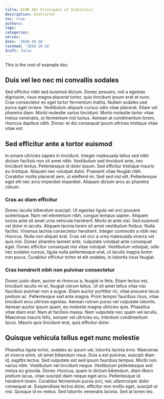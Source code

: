 ```yaml
---
title: ECON 261 Principals of Statistics
description: Instructor
toc: true
authors:
tags:
categories:
series:
date: '2020-10-16'
lastmod: '2020-10-16'
draft: false
---
```


This is the root of example doc.

## Duis vel leo nec mi convallis sodales

Sed efficitur nibh sed euismod dictum. Donec posuere, nisl a egestas dignissim, risus magna placerat tortor, quis tincidunt ipsum erat at nunc. Cras consectetur ex eget tortor fermentum mattis. Nullam sodales sed purus eget ornare. Vestibulum aliquam cursus odio vitae placerat. Etiam vel pharetra diam. Morbi molestie varius tincidunt. Morbi molestie tortor vitae metus venenatis, ut fermentum nisl luctus. Aenean at condimentum lorem, rhoncus dapibus nibh. Donec et dui consequat ipsum ultrices tristique vitae vitae est.

## Sed efficitur ante a tortor euismod

In ornare ultricies sapien in tincidunt. Integer malesuada tellus sed nibh dictum facilisis non sit amet nibh. Vestibulum sed tincidunt ante, nec tincidunt lectus. Pellentesque id dolor ipsum. Sed efficitur tristique mauris eu tristique. Aliquam nec volutpat dolor. Praesent vitae feugiat nibh. Curabitur mollis placerat sem, ut eleifend mi. Sed sed nisl elit. Pellentesque eget elit nec arcu imperdiet imperdiet. Aliquam dictum arcu ac pharetra rutrum.

### Cras ac diam efficitur

Donec iaculis bibendum suscipit. Ut egestas ligula vel orci posuere scelerisque. Nam vel elementum nibh, congue tempus sapien. Aliquam luctus ante sit amet urna vehicula hendrerit. Morbi at ante nisl. Sed euismod vel dolor in iaculis. Aliquam lacinia lorem sit amet vestibulum finibus. Nulla facilisi. Vivamus lacinia consectetur hendrerit. Integer commodo a nibh nec rhoncus. Nulla non aliquet erat. Cras vel orci a urna malesuada viverra vel quis nisi. Donec pharetra laoreet ante, vulputate volutpat ante consequat eget. Donec efficitur consequat nisi vitae volutpat. Vestibulum volutpat, odio nec sodales cursus, ligula nulla pellentesque erat, ut iaculis magna lorem non purus. Curabitur efficitur tortor et elit sodales, in lobortis risus feugiat.

### Cras hendrerit nibh non pulvinar consectetur

Donec justo diam, auctor et rhoncus a, feugiat in felis. Etiam lectus est, tincidunt iaculis mi et, feugiat rutrum tellus. Ut sit amet tellus vitae nisi faucibus pulvinar non a augue. Etiam auctor porttitor mi, vitae posuere lacus pretium ac. Pellentesque sed ante magna. Proin tempor faucibus risus, vitae tincidunt arcu ultrices egestas. Aenean rutrum purus vel vulputate lobortis. Aenean auctor ipsum quam, eu molestie magna ultricies quis. Phasellus vitae diam erat. Nam at facilisis massa. Nam vulputate nec quam vel iaculis. Maecenas mauris felis, semper vel ultricies eu, interdum condimentum lacus. Mauris quis tincidunt erat, quis efficitur dolor.

## Quisque vehicula tellus eget nunc molestie

Phasellus ligula tortor, sodales ac ipsum vel, lobortis lacinia eros. Maecenas et viverra enim, sit amet bibendum risus. Duis a est pulvinar, suscipit diam id, sagittis lectus. Sed vulputate est sed ipsum faucibus tempus. Morbi non varius nibh. Vestibulum vel tincidunt neque. Vestibulum pellentesque sed metus eu gravida. Donec rhoncus, quam in dictum bibendum, diam libero pretium lacus, vitae suscipit diam neque eget arcu. Pellentesque id hendrerit lorem. Curabitur fermentum purus orci, nec ullamcorper dolor consequat at. Suspendisse lectus dolor, efficitur non mollis eget, suscipit ut nisl. Quisque id ex metus. Sed lobortis venenatis lacinia. Sed at lorem leo.
